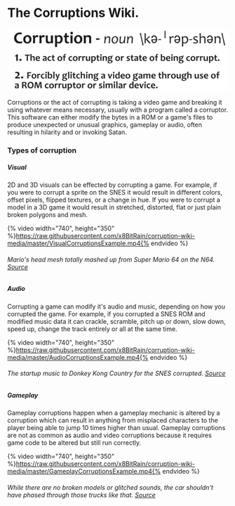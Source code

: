 # The Corruptions Wiki.

![](/assets/corruption-definition.png)

Corruptions or the act of corrupting is taking a video game and breaking it using whatever means necessary, usually with a program called a corruptor. This software can either modify the bytes in a ROM or a game's files to produce unexpected or unusual graphics, gameplay or audio, often resulting in hilarity and or invoking Satan.

### Types of corruption

##### Visual

2D and 3D visuals can be effected by corrupting a game. For example, if you were to corrupt a sprite on the SNES it would result in different colors, offset pixels, flipped textures, or a change in hue. If you were to corrupt a model in a 3D game it would result in stretched, distorted, flat or just plain broken polygons and mesh. 

{% video width="740", height="350" %}https://raw.githubusercontent.com/x8BitRain/corruption-wiki-media/master/VisualCorruptionsExample.mp4{% endvideo %}
###### Mario's head mesh totally mashed up from Super Mario 64 on the N64. [Source](https://www.youtube.com/watch?v=OvNDcVRlyYk)

##### Audio

Corrupting a game can modify it's audio and music, depending on how you corrupted the game. For example, if you corrupted a SNES ROM and modified music data it can crackle, scramble, pitch up or down, slow down, speed up, change the track entirely or all at the same time.

{% video width="740", height="350" %}https://raw.githubusercontent.com/x8BitRain/corruption-wiki-media/master/AudioCorruptionsExample.mp4{% endvideo %}
###### The startup music to Donkey Kong Country for the SNES corrupted. [Source](https://www.youtube.com/watch?v=W545DP8CmWQ)


##### Gameplay

Gameplay corruptions happen when a gameplay mechanic is altered by a corruption which can result in anything from misplaced characters to the player being able to jump 10 times higher than usual. Gameplay corruptions are not as common as audio and video corruptions because it requires game code to be altered but still run correctly.

{% video width="740", height="350" %}https://raw.githubusercontent.com/x8BitRain/corruption-wiki-media/master/GameplayCorruptionsExample.mp4{% endvideo %}
###### While there are no broken models or glitched sounds, the car shouldn't have phased through those trucks like that. [Source](https://www.youtube.com/watch?v=79PZR8-I6MM)


